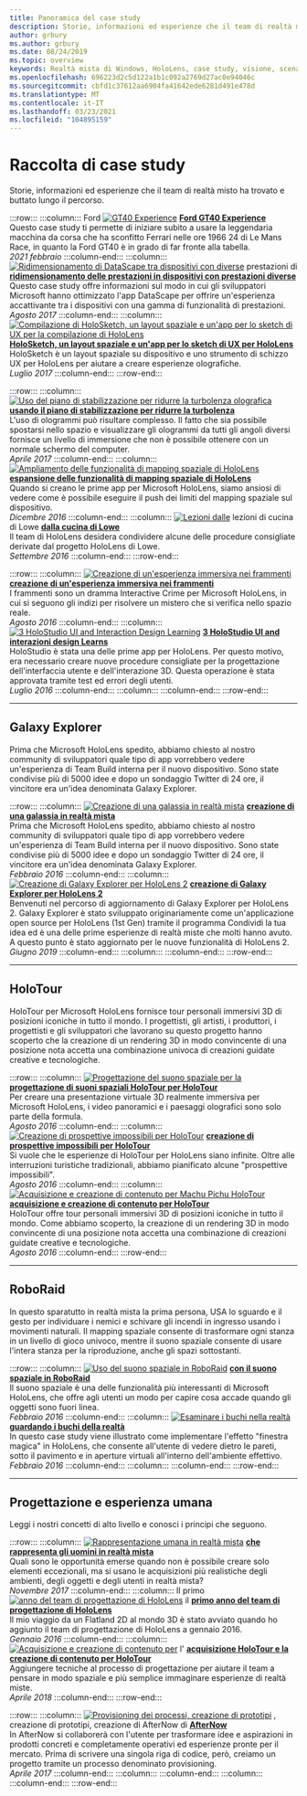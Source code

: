 ```yaml
---
title: Panoramica del case study
description: Storie, informazioni ed esperienze che il team di realtà misto ha trovato e buttato lungo il percorso.
author: grbury
ms.author: grbury
ms.date: 08/24/2019
ms.topic: overview
keywords: Realtà mista di Windows, HoloLens, case study, visione, scenari, case study, cuffie per la realtà mista, cuffie per la realtà mista, cuffie per realtà virtuale
ms.openlocfilehash: 696223d2c5d122a1b1c092a2769d27ac0e94046c
ms.sourcegitcommit: cbfd1c37612aa6904fa41642ede6281d491e478d
ms.translationtype: MT
ms.contentlocale: it-IT
ms.lasthandoff: 03/23/2021
ms.locfileid: "104895159"
---
```

# <a name="case-study-gallery"></a>Raccolta di case study

Storie, informazioni ed esperienze che il team di realtà misto ha trovato e buttato lungo il percorso.

:::row:::
    :::column:::
       Ford [ ![ GT40 Experience](../develop/unreal/images/ford-gt40-img-01.jpg)](../develop/unreal/unreal-ford-gt40.md) **[Ford GT40 Experience](../develop/unreal/unreal-ford-gt40.md)**<br>
        Questo case study ti permette di iniziare subito a usare la leggendaria macchina da corsa che ha sconfitto Ferrari nelle ore 1966 24 di Le Mans Race, in quanto la Ford GT40 è in grado di far fronte alla tabella.<br>
        *2021 febbraio*
    :::column-end:::
    :::column:::
       [ ![ Ridimensionamento di DataScape tra dispositivi con diverse](images/cloud-steps-1-4-700px.jpg)](../out-of-scope/case-study-scaling-datascape-across-devices-with-different-performance.md) prestazioni di **[ridimensionamento delle prestazioni in dispositivi con prestazioni diverse](../out-of-scope/case-study-scaling-datascape-across-devices-with-different-performance.md)**<br>
        Questo case study offre informazioni sul modo in cui gli sviluppatori Microsoft hanno ottimizzato l'app DataScape per offrire un'esperienza accattivante tra i dispositivi con una gamma di funzionalità di prestazioni.<br>
        *Agosto 2017*
    :::column-end:::
    :::column:::
       [ ![ Compilazione di HoloSketch, un layout spaziale e un'app per lo sketch di UX per la compilazione di HoloLens](images/holosketch-image-01-640px.png)](../out-of-scope/case-study-building-holosketch,-a-spatial-layout-and-ux-sketching-app-for-hololens.md) **[HoloSketch, un layout spaziale e un'app per lo sketch di UX per HoloLens](../out-of-scope/case-study-building-holosketch,-a-spatial-layout-and-ux-sketching-app-for-hololens.md)**<br>
        HoloSketch è un layout spaziale su dispositivo e uno strumento di schizzo UX per HoloLens per aiutare a creare esperienze olografiche.<br>
         *Luglio 2017*
    :::column-end:::
:::row-end:::

:::row:::
    :::column:::
       [ ![ Uso del piano di stabilizzazione per ridurre la turbolenza olografica](images/holotour-stabilization-plane-500px.jpg)](../develop/platform-capabilities-and-apis/case-study-using-the-stabilization-plane-to-reduce-holographic-turbulence.md) **[usando il piano di stabilizzazione per ridurre la turbolenza](../develop/platform-capabilities-and-apis/case-study-using-the-stabilization-plane-to-reduce-holographic-turbulence.md)**<br>
        L'uso di ologrammi può risultare complesso. Il fatto che sia possibile spostarsi nello spazio e visualizzare gli ologrammi da tutti gli angoli diversi fornisce un livello di immersione che non è possibile ottenere con un normale schermo del computer.<br>
        *Aprile 2017*
    :::column-end:::
    :::column:::
       [ ![ Ampliamento delle funzionalità di mapping spaziale di HoloLens](images/away-from-camera-position-500px.png)](../out-of-scope/case-study-expanding-the-spatial-mapping-capabilities-of-hololens.md) **[espansione delle funzionalità di mapping spaziale di HoloLens](../out-of-scope/case-study-expanding-the-spatial-mapping-capabilities-of-hololens.md)**<br>
        Quando si creano le prime app per Microsoft HoloLens, siamo ansiosi di vedere come è possibile eseguire il push dei limiti del mapping spaziale sul dispositivo.<br>
        *Dicembre 2016*
    :::column-end:::
    :::column:::
       [ ![ Lezioni dalle](images/lowes.jpg)](../out-of-scope/case-study-lessons-from-the-lowes-kitchen.md) lezioni di cucina di Lowe **[dalla cucina di Lowe](../out-of-scope/case-study-lessons-from-the-lowes-kitchen.md)**<br>
        Il team di HoloLens desidera condividere alcune delle procedure consigliate derivate dal progetto HoloLens di Lowe.<br>
        *Settembre 2016*
    :::column-end:::
:::row-end:::

:::row:::
    :::column:::
       [ ![ Creazione di un'esperienza immersiva nei frammenti](images/surfacereconstruction.jpg)](../out-of-scope/case-study-creating-an-immersive-experience-in-fragments.md) **[creazione di un'esperienza immersiva nei frammenti](../out-of-scope/case-study-creating-an-immersive-experience-in-fragments.md)**<br>
        I frammenti sono un dramma Interactive Crime per Microsoft HoloLens, in cui si seguono gli indizi per risolvere un mistero che si verifica nello spazio reale.<br>
        *Agosto 2016*
    :::column-end:::
    :::column:::
       [ ![ 3 HoloStudio UI and Interaction Design Learning](images/thought-bubble-500px.jpg)](../out-of-scope/case-study-3-holostudio-ui-and-interaction-design-learnings.md) **[3 HoloStudio UI and interazioni design Learns](../out-of-scope/case-study-3-holostudio-ui-and-interaction-design-learnings.md)**<br>
        HoloStudio è stata una delle prime app per HoloLens. Per questo motivo, era necessario creare nuove procedure consigliate per la progettazione dell'interfaccia utente e dell'interazione 3D. Questa operazione è stata approvata tramite test ed errori degli utenti.<br>
        *Luglio 2016*
    :::column-end:::
    :::column:::
    :::column-end:::
:::row-end:::

---

## <a name="galaxy-explorer"></a>Galaxy Explorer

Prima che Microsoft HoloLens spedito, abbiamo chiesto al nostro community di sviluppatori quale tipo di app vorrebbero vedere un'esperienza di Team Build interna per il nuovo dispositivo. Sono state condivise più di 5000 idee e dopo un sondaggio Twitter di 24 ore, il vincitore era un'idea denominata Galaxy Explorer.

:::row:::
    :::column:::
       [ ![ Creazione di una galassia in realtà mista](images/full-galaxy-500px.png)](../out-of-scope/case-study-creating-a-galaxy-in-mixed-reality.md) **[creazione di una galassia in realtà mista](../out-of-scope/case-study-creating-a-galaxy-in-mixed-reality.md)**<br>
        Prima che Microsoft HoloLens spedito, abbiamo chiesto al nostro community di sviluppatori quale tipo di app vorrebbero vedere un'esperienza di Team Build interna per il nuovo dispositivo. Sono state condivise più di 5000 idee e dopo un sondaggio Twitter di 24 ore, il vincitore era un'idea denominata Galaxy Explorer.<br>
         *Febbraio 2016*
    :::column-end:::
    :::column:::
       [ ![ Creazione di Galaxy Explorer per HoloLens 2](../develop/unity/images/ge-update-interactions-concept-force-grab.png)](../develop/unity/galaxy-explorer-update.md) **[creazione di Galaxy Explorer per HoloLens 2](../develop/unity/galaxy-explorer-update.md)**<br>
        Benvenuti nel percorso di aggiornamento di Galaxy Explorer per HoloLens 2. Galaxy Explorer è stato sviluppato originariamente come un'applicazione open source per HoloLens (1st Gen) tramite il programma Condividi la tua idea ed è una delle prime esperienze di realtà miste che molti hanno avuto. A questo punto è stato aggiornato per le nuove funzionalità di HoloLens 2.<br>
        *Giugno 2019*
    :::column-end:::
    :::column:::
    :::column-end:::
:::row-end:::

---

## <a name="holotour"></a>HoloTour

HoloTour per Microsoft HoloLens fornisce tour personali immersivi 3D di posizioni iconiche in tutto il mondo. I progettisti, gli artisti, i produttori, i progettisti e gli sviluppatori che lavorano su questo progetto hanno scoperto che la creazione di un rendering 3D in modo convincente di una posizione nota accetta una combinazione univoca di creazioni guidate creative e tecnologiche.

:::row:::
    :::column:::
       [ ![ Progettazione del suono spaziale per la](../out-of-scope/images/recreated-colosseum-holotour-500px.png)](../design/case-study-spatial-sound-design-for-holotour.md) **[progettazione di suoni spaziali HoloTour per HoloTour](../design/case-study-spatial-sound-design-for-holotour.md)**<br>
        Per creare una presentazione virtuale 3D realmente immersiva per Microsoft HoloLens, i video panoramici e i paesaggi olografici sono solo parte della formula.<br>
         *Agosto 2016*
    :::column-end:::
    :::column:::
       [ ![ Creazione di prospettive impossibili per HoloTour](../out-of-scope/images/rome-colosseum-overlay-500px.png)](../out-of-scope/case-study-creating-impossible-perspectives-for-holotour.md) **[creazione di prospettive impossibili per HoloTour](../out-of-scope/case-study-creating-impossible-perspectives-for-holotour.md)**<br>
        Si vuole che le esperienze di HoloTour per HoloLens siano infinite. Oltre alle interruzioni turistiche tradizionali, abbiamo pianificato alcune "prospettive impossibili".<br>
        *Agosto 2016*
    :::column-end:::
    :::column:::
       [ ![ Acquisizione e creazione di contenuto per Machu Pichu HoloTour](../out-of-scope/images/camera-machu-pichu-500px.png)](../out-of-scope/case-study-capturing-and-creating-content-for-holotour.md) **[acquisizione e creazione di contenuto per HoloTour](../out-of-scope/case-study-capturing-and-creating-content-for-holotour.md)**<br>
        HoloTour offre tour personali immersivi 3D di posizioni iconiche in tutto il mondo. Come abbiamo scoperto, la creazione di un rendering 3D in modo convincente di una posizione nota accetta una combinazione di creazioni guidate creative e tecnologiche.<br>
        *Agosto 2016*
    :::column-end:::
:::row-end:::

---

## <a name="roboraid"></a>RoboRaid

In questo sparatutto in realtà mista la prima persona, USA lo sguardo e il gesto per individuare i nemici e schivare gli incendi in ingresso usando i movimenti naturali. Il mapping spaziale consente di trasformare ogni stanza in un livello di gioco univoco, mentre il suono spaziale consente di usare l'intera stanza per la riproduzione, anche gli spazi sottostanti.

:::row:::
    :::column:::
       [ ![ Uso del suono spaziale in RoboRaid](../design/images/successful-dodge-roboraid-500px.jpg)](../design/case-study-using-spatial-sound-in-roboraid.md) **[con il suono spaziale in RoboRaid](../design/case-study-using-spatial-sound-in-roboraid.md)**<br>
        Il suono spaziale è una delle funzionalità più interessanti di Microsoft HoloLens, che offre agli utenti un modo per capire cosa accade quando gli oggetti sono fuori linea.<br>
         *Febbraio 2016*
    :::column-end:::
    :::column:::
       [ ![ Esaminare i buchi nella realtà](../develop/unity/images/roboraid-640px.png)](../out-of-scope/case-study-looking-through-holes-in-your-reality.md) **[guardando i buchi della realtà](../out-of-scope/case-study-looking-through-holes-in-your-reality.md)**<br>
        In questo case study viene illustrato come implementare l'effetto "finestra magica" in HoloLens, che consente all'utente di vedere dietro le pareti, sotto il pavimento e in aperture virtuali all'interno dell'ambiente effettivo.<br>
        *Febbraio 2016*
    :::column-end:::
    :::column:::
    :::column-end:::
:::row-end:::

---

## <a name="design-and-human-experience"></a>Progettazione e esperienza umana

Leggi i nostri concetti di alto livello e conosci i principi che seguono.

:::row:::
    :::column:::
       [ ![ Rappresentazione umana in realtà mista](../develop/unity/images/bang-ai-weiwie.jpg)](../out-of-scope/case-study-representing-humans-in-mixed-reality.md) **[che rappresenta gli uomini in realtà mista](../out-of-scope/case-study-representing-humans-in-mixed-reality.md)**<br>
        Quali sono le opportunità emerse quando non è possibile creare solo elementi eccezionali, ma si usano le acquisizioni più realistiche degli ambienti, degli oggetti e degli utenti in realtà mista?<br>
         *Novembre 2017*
    :::column-end:::
    :::column:::
       Il primo [ ![ anno del team di progettazione di HoloLens](../develop/unity/images/MotionController.jpg)](../out-of-scope/case-study-my-first-year-on-the-hololens-design-team.md) il **[primo anno del team di progettazione di HoloLens](../out-of-scope/case-study-my-first-year-on-the-hololens-design-team.md)**<br>
        Il mio viaggio da un Flatland 2D al mondo 3D è stato avviato quando ho aggiunto il team di progettazione di HoloLens a gennaio 2016.<br>
        *Gennaio 2016*
    :::column-end:::
    :::column:::
       [ ![ Acquisizione e creazione di contenuto per](images/academyteam1000.png)](case-study-expanding-the-design-process-for-mixed-reality.md) l' **[acquisizione HoloTour e la creazione di contenuto per HoloTour](case-study-expanding-the-design-process-for-mixed-reality.md)**<br>
        Aggiungere tecniche al processo di progettazione per aiutare il team a pensare in modo spaziale e più semplice immaginare esperienze di realtà miste.<br>
        *Aprile 2018*
    :::column-end:::
:::row-end:::

:::row:::
    :::column:::
       [ ![ Provisioning dei processi, creazione di prototipi](../out-of-scope/images/whatisenvisioning-640px.png)](../out-of-scope/case-study-afternows-process-envisioning,-prototyping,-building.md) , creazione di prototipi, creazione di AfterNow di **[AfterNow](../out-of-scope/case-study-afternows-process-envisioning,-prototyping,-building.md)**<br>
        In AfterNow si collaborerà con l'utente per trasformare idee e aspirazioni in prodotti concreti e completamente operativi ed esperienze pronte per il mercato. Prima di scrivere una singola riga di codice, però, creiamo un progetto tramite un processo denominato provisioning.<br>
        *Aprile 2017*
    :::column-end:::
    :::column:::
    :::column-end:::
    :::column:::
    :::column-end:::
:::row-end:::
